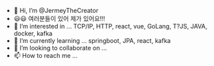 - 👋 Hi, I’m @JermeyTheCreator
- 😃😃 여러분들이 있어 제가 있어요!!!
- 👀 I’m interested in ... TCP/IP, HTTP, react, vue, GoLang, T?JS, JAVA, docker, kafka 
- 🌱 I’m currently learning ... springboot, JPA, react, kafka 
- 💞️ I’m looking to collaborate on ...
- 📫 How to reach me ...

<!---
JermeyTheCreator/JermeyTheCreator is a ✨ special ✨ repository because its `README.md` (this file) appears on your GitHub profile.
You can click the Preview link to take a look at your changes.
--->
